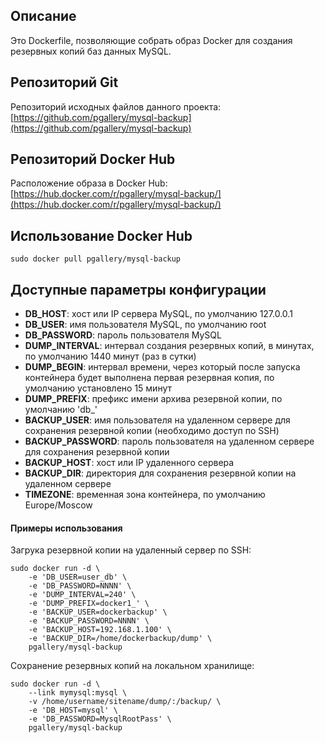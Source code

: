 ## Описание

Это Dockerfile, позволяющие собрать образ Docker для создания резервных копий баз данных MySQL.

## Репозиторий Git

Репозиторий исходных файлов данного проекта: [https://github.com/pgallery/mysql-backup](https://github.com/pgallery/mysql-backup)

## Репозиторий Docker Hub

Расположение образа в Docker Hub: [https://hub.docker.com/r/pgallery/mysql-backup/](https://hub.docker.com/r/pgallery/mysql-backup/)

## Использование Docker Hub

```
sudo docker pull pgallery/mysql-backup
```

## Доступные параметры конфигурации

 - **DB_HOST**: хост или IP сервера MySQL, по умолчанию 127.0.0.1
 - **DB_USER**: имя пользователя MySQL, по умолчанию root
 - **DB_PASSWORD**: пароль пользователя MySQL
 - **DUMP_INTERVAL**: интервал создания резервных копий, в минутах, по умолчанию 1440 минут (раз в сутки)
 - **DUMP_BEGIN**: интервал времени, через который после запуска контейнера будет выполнена первая резервная копия, по умолчанию установлено 15 минут
 - **DUMP_PREFIX**: префикс имени архива резервной копии, по умолчанию 'db_'
 - **BACKUP_USER**: имя пользователя на удаленном сервере для сохранения резервной копии (необходимо доступ по SSH)
 - **BACKUP_PASSWORD**: пароль пользователя на удаленном сервере для сохранения резервной копии
 - **BACKUP_HOST**: хост или IP удаленного сервера
 - **BACKUP_DIR**: директория для сохранения резервной копии на удаленном сервере
 - **TIMEZONE**: временная зона контейнера, по умолчанию Europe/Moscow

#### Примеры использования

Загрука резервной копии на удаленный сервер по SSH:

```
sudo docker run -d \
    -e 'DB_USER=user_db' \
    -e 'DB_PASSWORD=NNNN' \
    -e 'DUMP_INTERVAL=240' \
    -e 'DUMP_PREFIX=docker1_' \
    -e 'BACKUP_USER=dockerbackup' \
    -e 'BACKUP_PASSWORD=NNNN' \
    -e 'BACKUP_HOST=192.168.1.100' \
    -e 'BACKUP_DIR=/home/dockerbackup/dump' \
    pgallery/mysql-backup

```

Сохранение резервных копий на локальном хранилище:

```
sudo docker run -d \
    --link mymysql:mysql \
    -v /home/username/sitename/dump/:/backup/ \
    -e 'DB_HOST=mysql' \
    -e 'DB_PASSWORD=MysqlRootPass' \
    pgallery/mysql-backup
```
